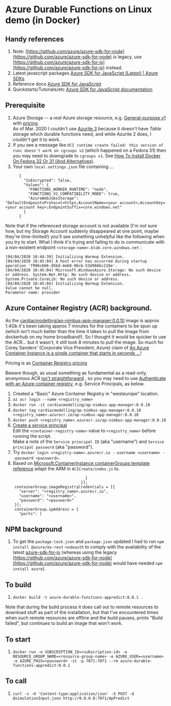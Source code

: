 # Azure Durable Functions on Linux demo (in Docker)

## Handy references

 1. Note: [https://github.com/azure/azure-sdk-for-node](https://github.com/azure/azure-sdk-for-node)
    is legacy, use
    [https://github.com/azure/azure-sdk-for-js](https://github.com/azure/azure-sdk-for-js) instead.
 1. Latest javascript packages [Azure SDK for JavaScript (Latest) | Azure SDKs](https://azure.github.io/azure-sdk/releases/latest/all/js.html)
 1. Reference doco [Azure SDK for JavaScript](https://azure.github.io/azure-sdk-for-js/)
 1. Quickstarts/Tutorials/etc [Azure SDK for JavaScript documentation](https://docs.microsoft.com/en-us/azure/javascript/?view=azure-node-latest) 

## Prerequisite

 1. Azure Storage -- a *real* Azure storage resource, e.g. [General-purpose v1](https://docs.microsoft.com/en-gb/azure/storage/common/storage-account-overview#general-purpose-v1-accounts) with [pricing](https://azure.microsoft.com/en-gb/pricing/details/storage/blobs/).     
    As of Mar. 2020 I couldn't use [Azurite 3](https://github.com/Azure/Azurite#azurite-v3) because
    it doesn't have *Table* storage which durable functions need, and while Azurite 2 does, I
    couldn't get it to work.
 1. If you see a message like `OCI runtime create failed: this version of runc doesn't work on cgroups v2` 
    (which happened on a Fedora 31) then you may need to downgrade to `cgroups v1`. See
    [How To Install Docker On Fedora 32 Or 31 (And Alternatives)](https://www.linuxuprising.com/2019/11/how-to-install-and-use-docker-on-fedora.html).
 1. Your own `local.settings.json` file containing ...   

```
      {
        "IsEncrypted": false,
        "Values": {
          "FUNCTIONS_WORKER_RUNTIME": "node",
          "FUNCTIONS_V2_COMPATIBILITY_MODE": true,
          "AzureWebJobsStorage": "DefaultEndpointsProtocol=https;AccountName=<your account>;AccountKey=<your account key>;EndpointSuffix=core.windows.net"
        }
      }
```

Note that if the referenced storage account is not available (I'm not sure how, but my Storage
Account suddenly disappeared at one point, maybe they're time-limited!) you'll see something 
unhelpful like the following when you try to start. What I think it's trying and failing to do is 
communicate with a non-existent endpoint `<storage-name>.blob.core.windows.net` :

```
[04/04/2020 10:44:39] Initializing Warmup Extension.
[04/04/2020 10:45:04] A host error has occurred during startup operation 'f996c666-d5bd-4eb0-96cb-53d966bc210e'.
[04/04/2020 10:45:04] Microsoft.WindowsAzure.Storage: No such device or address. System.Net.Http: No such device or address. System.Private.CoreLib: No such device or address.
[04/04/2020 10:45:04] Initializing Warmup Extension.
Value cannot be null.
Parameter name: provider
```

## Azure Container Registry (ACR) background.

As the [cardiacmodelling/ap-nimbus-app-manager:0.0.10](https://hub.docker.com/layers/cardiacmodelling/ap-nimbus-app-manager/0.0.10/images/sha256-45e742ebd53ac859799c679bb8202a68746079a619105d121647fab615d1410a?context=explore) image is 
approx 1.4Gb it's been taking approx 7 minutes for the containers to be spun up (which isn't much
better than the time it takes to pull the image from dockerhub on my home broadband!). So I thought
it would be quicker to use the ACR... but it wasn't, it still took 8 minutes to pull the image. So
much for Corey Sanders' (Corporate Vice President, Azure) claim of
[An Azure Container Instance is a single container that starts in seconds ...](https://azure.microsoft.com/en-gb/blog/announcing-azure-container-instances/)!

Pricing is as [Container Registry pricing](https://azure.microsoft.com/en-gb/pricing/details/container-registry/)

Beware though, as usual something as fundamental as a read-only, anonymous ACR
[isn't straightforward](https://feedback.azure.com/forums/903958-azure-container-registry/suggestions/32517127-enable-anonymous-access-to-registries)
, so you may need to use [Authenticate with an Azure container registry](https://docs.microsoft.com/en-us/azure/container-registry/container-registry-authentication), e.g. Service Principals, as below.

 1. Created a "Basic" Azure Container Registry in "westeurope" location.
 1. `az acr login --name <registry_name>`
 1. `docker run -it cardiacmodelling/ap-nimbus-app-manager:0.0.10`
 1. `docker tag cardiacmodelling/ap-nimbus-app-manager:0.0.10 <registry_name>.azurecr.io/ap-nimbus-app-manager:0.0.10`
 1. `docker push <registry_name>.azurecr.io/ap-nimbus-app-manager:0.0.10`
 1. [Create a service principal](https://docs.microsoft.com/en-us/azure/container-registry/container-registry-auth-service-principal#create-a-service-principal)   
    Edit the `<container-registry-name>` value to `<registry_name>` before running the script.  
    Make a note of the `Service principal ID` (aka "username") and `Service principal password` (aka "password").
 1. Try `docker login <registry-name>.azurecr.io --username <username> --password <password>`.
 1. Based on [Microsoft.ContainerInstance containerGroups template reference](https://docs.microsoft.com/en-us/azure/templates/Microsoft.ContainerInstance/2018-10-01/containerGroups) adapt the ARM in `ACICreate/index.js` to.   

```
                                   }
                                 }];
    containerGroup.imageRegistryCredentials = [{
      "server": "<registry_name>.azurecr.io",
      "username": "<username>",
      "password": "<password>"
    }];
    containerGroup.ipAddress = {
      "ports": [
```

## NPM background

 1. To get the `package-lock.json` and `package.json` updated I had to run
    `npm install @azure/ms-rest-nodeauth` to comply with the availability of the latest
    [azure-sdk-for-js](https://github.com/azure/azure-sdk-for-js) (whereas using the legacy
    [https://github.com/azure/azure-sdk-for-node](https://github.com/azure/azure-sdk-for-node) would
    have needed `npm install azure`).

## To build

 1. `docker build -t azure-durable-functions-appredict:0.0.1 .`

Note that during the build process it does call out to remote resources to download stuff as part
of the installation, but that I've encountered times when such remote resources are offline and the
build pauses, prints "Build failed", but continues to build an image that won't work.

## To start

 1. `docker run -e SUBSCRIPTION_ID=<subscription-id> -e RESOURCE_GROUP_NAME=<resource-group-name> -e AZURE_USER=<username> -e AZURE_PASS=<password> -it -p 7071:7071 --rm azure-durable-functions-appredict:0.0.1`

## To call

 1. `curl -v -H 'Content-type:application/json' -X POST -d @simulationInput.json http://0.0.0.0:7071/ApPredict`
